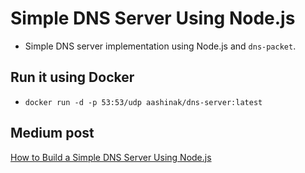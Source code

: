 # Simple DNS Server Using Node.js
- Simple DNS server implementation using Node.js and `dns-packet`.
## Run it using Docker
- ````docker run -d -p 53:53/udp aashinak/dns-server:latest````
## Medium post
[How to Build a Simple DNS Server Using Node.js](https://medium.com/@aashin9605/how-to-build-a-simple-dns-server-using-node-js-05f9f899f011)
